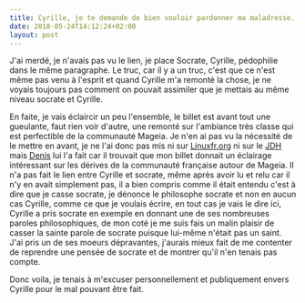 ```yaml
---
title: Cyrille, je te demande de bien vouloir pardonner ma maladresse.
date: 2018-05-24T14:12:24+02:00
layout: post
---
```


J'ai merdé, je n'avais pas vu le lien, je place Socrate, Cyrille, pédophilie dans le même paragraphe. Le truc, car il y a un truc, c'est que ce n'est même pas venu à l'esprit et quand Cyrille m'a remonté la chose, je ne voyais toujours pas comment on pouvait assimiler que je mettais au même niveau socrate et Cyrille. 

En faite, je vais éclaircir un peu l'ensemble, le billet est avant tout une gueulante, faut rien voir d'autre, une remonté sur l'ambiance très classe qui est perfectible de la communauté Mageia. Je n'en ai pas vu la nécessité de le mettre en avant, je ne l'ai donc pas mis ni sur [Linuxfr.org](https://linuxfr.org/) ni sur le [JDH](https://www.journalduhacker.net/) mais [Denis](https://www.dsfc.net/) lui l'a fait car il trouvait que mon billet donnait un éclairage intéressant sur les dérives de la communauté française autour de Mageia. Il n'a pas fait le lien entre Cyrille et socrate, même après avoir lu et relu car il n'y en avait simplement pas, il a bien compris comme il était entendu c'est à dire que je casse socrate, je dénonce le philosophe socrate et non en aucun cas Cyrille, comme ce que je voulais écrire, en tout cas je vais le dire ici, Cyrille a pris socrate en exemple en donnant une de ses nombreuses paroles philosophiques, de mon coté je me suis fais un malin plaisir de casser la sainte parole de socrate puisque lui-même n'était pas un saint. J'ai pris un de ses moeurs dépravantes, j'aurais mieux fait de me contenter de reprendre une pensée de socrate et de montrer qu'il n'en tenais pas compte.

Donc voila, je tenais à m'excuser personnellement et publiquement envers Cyrille pour le mal pouvant être fait.
